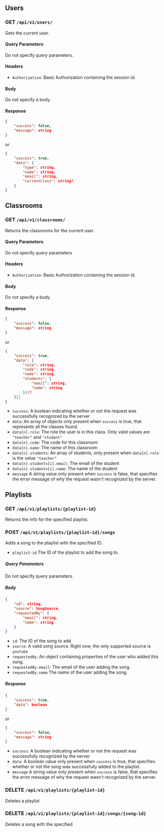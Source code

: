 ## Users

### GET `/api/v1/users/`
Gets the current user.

#### Query Parameters
Do not specify query parameters.

#### Headers
* `Authorization`: Basic Authorization containing the session id.

#### Body
Do not specify a body.

#### Response
```json
{
    "success": false,
    "message": string
}
```
or
```json
{
    "success": true,
    "data": {
        "type": string,
        "name": string,
        "email": string,
        "currentClass": string?
    }
}
```

## Classrooms

### GET `/api/v1/classrooms/`
Returns the classrooms for the current user.

#### Query Parameters
Do not specify query parameters

#### Headers
* `Authorization`: Basic Authorization containing the session id.

#### Body
Do not specify a body.

#### Response
```json
{
    "success": false,
    "message": string
}
```
or
```json
{
    "success": true,
    "data": {
        "role": string,
        "code": string,
        "name": string,
        "students": {
            "email": string,
            "name": string
        }[]?
    }[]
}
```
* `success`: A boolean indicating whether or not the request was successfully recognized by the server
* `data`: An array of objects only present when `success` is true, that represents all the classes found.
* `data[n].role`: The role the user is in this class. Only valid values are `"teacher"` and `"student"`
* `data[n].code`: The code for this classroom
* `data[n].name`: The name of this classroom
* `data[n].students`: An array of students, only present when `data[n].role` is the value `"teacher"`
* `data[n].students[i].email`: The email of the student
* `data[n].students[i].name`: The name of the student
* `message` A string value only present when `success` is false, that specifies the error message of why the request wasn't recognized by the server.

## Playlists

### GET `/api/v1/playlists/{playlist-id}`
Returns the info for the specified playlist.

### POST `/api/v1/playlists/{playlist-id}/songs`
Adds a song to the playlist with the specified ID.
* `playlist-id` The ID of the playlist to add the song to.

##### Query Parameters
Do not specify query parameters.

##### Body
```json
{
    "id": string,
    "source": SongSource,
    "requestedBy": {
        "email": string,
        "name": string
    }
}
```

* `id`: The ID of the song to add
* `source`: A valid song source. Right now, the only supported source is `youtube`
* `requestedBy`: An object containing properties of the user who added this song.
* `requestedBy.email`: The email of the user adding the song.
* `requestedBy.name` The name of the user adding the song.

##### Response
```json
{
    "success": true,
    "data": boolean
}
```
or
```json
{
    "success": false,
    "message": string
}
```

* `success`: A boolean indicating whether or not the request was successfully recognized by the server
* `data`: A boolean value only present when `success` is true, that specifies whether or not the song was successfully added to the playlist.
* `message` A string value only present when `success` is false, that specifies the error message of why the request wasn't recognized by the server.

### DELETE `/api/v1/playlists/{playlist-id}`
Deletes a playlist

### DELETE `/api/v1/playlists/{playlist-id}/songs/{song-id}`
Deletes a song with the specified